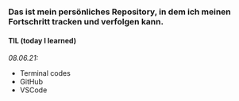 ### **Das ist mein persönliches Repository, in dem ich meinen Fortschritt tracken und verfolgen kann.**

#### TIL (today I learned)
*08.06.21:*
- Terminal codes 
- GitHub 
- VSCode
